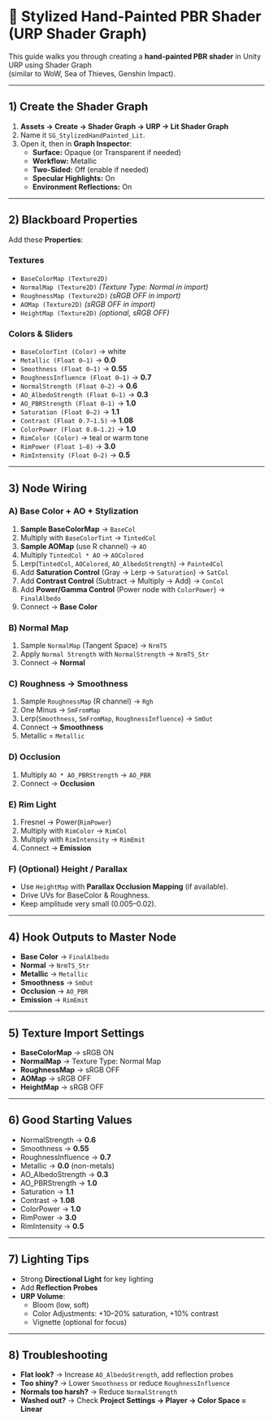 # 🎨 Stylized Hand-Painted PBR Shader (URP Shader Graph)

This guide walks you through creating a **hand-painted PBR shader** in Unity URP using Shader Graph  
(similar to WoW, Sea of Thieves, Genshin Impact).

---

## 1) Create the Shader Graph
1. **Assets → Create → Shader Graph → URP → Lit Shader Graph**  
2. Name it `SG_StylizedHandPainted_Lit`.  
3. Open it, then in **Graph Inspector**:  
   - **Surface:** Opaque (or Transparent if needed)  
   - **Workflow:** Metallic  
   - **Two-Sided:** Off (enable if needed)  
   - **Specular Highlights:** On  
   - **Environment Reflections:** On  

---

## 2) Blackboard Properties
Add these **Properties**:

### Textures
- `BaseColorMap (Texture2D)`  
- `NormalMap (Texture2D)` *(Texture Type: Normal in import)*  
- `RoughnessMap (Texture2D)` *(sRGB OFF in import)*  
- `AOMap (Texture2D)` *(sRGB OFF in import)*  
- `HeightMap (Texture2D)` *(optional, sRGB OFF)*  

### Colors & Sliders
- `BaseColorTint (Color)` → white  
- `Metallic (Float 0–1)` → **0.0**  
- `Smoothness (Float 0–1)` → **0.55**  
- `RoughnessInfluence (Float 0–1)` → **0.7**  
- `NormalStrength (Float 0–2)` → **0.6**  
- `AO_AlbedoStrength (Float 0–1)` → **0.3**  
- `AO_PBRStrength (Float 0–1)` → **1.0**  
- `Saturation (Float 0–2)` → **1.1**  
- `Contrast (Float 0.7–1.5)` → **1.08**  
- `ColorPower (Float 0.8–1.2)` → **1.0**  
- `RimColor (Color)` → teal or warm tone  
- `RimPower (Float 1–8)` → **3.0**  
- `RimIntensity (Float 0–2)` → **0.5**  

---

## 3) Node Wiring

### A) Base Color + AO + Stylization
1. **Sample BaseColorMap** → `BaseCol`  
2. Multiply with `BaseColorTint` → `TintedCol`  
3. **Sample AOMap** (use R channel) → `AO`  
4. Multiply `TintedCol * AO` → `AOColored`  
5. Lerp(`TintedCol`, `AOColored`, `AO_AlbedoStrength`) → `PaintedCol`  
6. Add **Saturation Control** (Gray → Lerp → `Saturation`) → `SatCol`  
7. Add **Contrast Control** (Subtract → Multiply → Add) → `ConCol`  
8. Add **Power/Gamma Control** (Power node with `ColorPower`) → `FinalAlbedo`  
9. Connect → **Base Color**  

### B) Normal Map
1. Sample `NormalMap` (Tangent Space) → `NrmTS`  
2. Apply `Normal Strength` with `NormalStrength` → `NrmTS_Str`  
3. Connect → **Normal**  

### C) Roughness → Smoothness
1. Sample `RoughnessMap` (R channel) → `Rgh`  
2. One Minus → `SmFromMap`  
3. Lerp(`Smoothness`, `SmFromMap`, `RoughnessInfluence`) → `SmOut`  
4. Connect → **Smoothness**  
5. Metallic = `Metallic`  

### D) Occlusion
1. Multiply `AO * AO_PBRStrength` → `AO_PBR`  
2. Connect → **Occlusion**  

### E) Rim Light
1. Fresnel → Power(`RimPower`)  
2. Multiply with `RimColor` → `RimCol`  
3. Multiply with `RimIntensity` → `RimEmit`  
4. Connect → **Emission**  

### F) (Optional) Height / Parallax
- Use `HeightMap` with **Parallax Occlusion Mapping** (if available).  
- Drive UVs for BaseColor & Roughness.  
- Keep amplitude very small (0.005–0.02).  

---

## 4) Hook Outputs to Master Node
- **Base Color** → `FinalAlbedo`  
- **Normal** → `NrmTS_Str`  
- **Metallic** → `Metallic`  
- **Smoothness** → `SmOut`  
- **Occlusion** → `AO_PBR`  
- **Emission** → `RimEmit`  

---

## 5) Texture Import Settings
- **BaseColorMap** → sRGB ON  
- **NormalMap** → Texture Type: Normal Map  
- **RoughnessMap** → sRGB OFF  
- **AOMap** → sRGB OFF  
- **HeightMap** → sRGB OFF  

---

## 6) Good Starting Values
- NormalStrength → **0.6**  
- Smoothness → **0.55**  
- RoughnessInfluence → **0.7**  
- Metallic → **0.0** (non-metals)  
- AO_AlbedoStrength → **0.3**  
- AO_PBRStrength → **1.0**  
- Saturation → **1.1**  
- Contrast → **1.08**  
- ColorPower → **1.0**  
- RimPower → **3.0**  
- RimIntensity → **0.5**  

---

## 7) Lighting Tips
- Strong **Directional Light** for key lighting  
- Add **Reflection Probes**  
- **URP Volume**:  
  - Bloom (low, soft)  
  - Color Adjustments: +10–20% saturation, +10% contrast  
  - Vignette (optional for focus)  

---

## 8) Troubleshooting
- **Flat look?** → Increase `AO_AlbedoStrength`, add reflection probes  
- **Too shiny?** → Lower `Smoothness` or reduce `RoughnessInfluence`  
- **Normals too harsh?** → Reduce `NormalStrength`  
- **Washed out?** → Check **Project Settings → Player → Color Space = Linear**  
